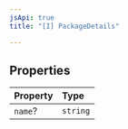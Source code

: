 ```yaml
---
jsApi: true
title: "[I] PackageDetails"

---
```

## Properties

| Property | Type |
| :------ | :------ |
| `name`? | `string` |
